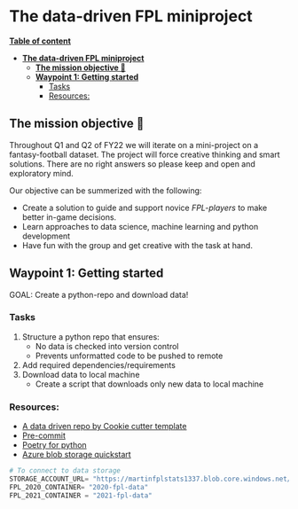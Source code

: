 # **The data-driven FPL miniproject**
[**Table of content**](#the-data-driven-fpl-miniproject)
- [**The data-driven FPL miniproject**](#the-data-driven-fpl-miniproject)
  - [**The mission objective 🎯**](#the-mission-objective-)
  - [**Waypoint 1: Getting started**](#waypoint-1-getting-started)
    - [Tasks](#tasks)
    - [Resources:](#resources)

## **The mission objective 🎯** 
Throughout Q1 and Q2 of FY22 we will iterate on a mini-project on a fantasy-football dataset. The project will force creative thinking and smart solutions. There are no right answers so please keep and open and exploratory mind. 

Our objective can be summerized with the following:

* Create a solution to guide and support novice _FPL-players_ to make better in-game decisions.
* Learn approaches to data science, machine learning and python development
* Have fun with the group and get creative with the task at hand. 


## **Waypoint 1: Getting started**
GOAL: Create a python-repo and download data!

### Tasks
1. Structure a python repo that ensures:
    * No data is checked into version control
    * Prevents unformatted code to be pushed to remote
2. Add required dependencies/requirements
3. Download data to local machine
    * Create a script that downloads only new data to local machine

### Resources:
* [A data driven repo by Cookie cutter template](https://drivendata.github.io/cookiecutter-data-science/#contributing)
* [Pre-commit](https://pre-commit.com/)
* [Poetry for python](https://python-poetry.org/)
* [Azure blob storage quickstart](https://docs.microsoft.com/en-us/python/api/overview/azure/storage-blob-readme?view=azure-python)

```python
# To connect to data storage
STORAGE_ACCOUNT_URL= "https://martinfplstats1337.blob.core.windows.net/"   
FPL_2020_CONTAINER= "2020-fpl-data"
FPL_2021_CONTAINER = "2021-fpl-data"
```